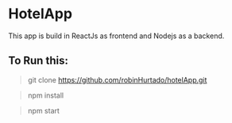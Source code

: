 # HotelApp
This app is build in ReactJs as frontend and Nodejs as a backend.

## To Run this:

>git clone https://github.com/robinHurtado/hotelApp.git

>npm install

>npm start
